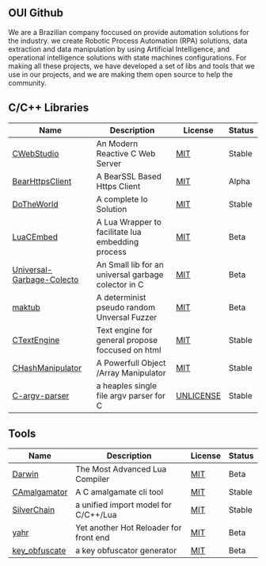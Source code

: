 ## OUI Github

We are a  Brazilian company foccused on provide automation solutions for the industry. 
we create Robotic Process Automation (RPA) solutions, data extraction and data manipulation
by using Artificial Intelligence, and operational intelligence solutions with state machines
configurations. For making all these projects, we have developed a set of libs and tools
that we use in our projects, and we are making them open source to help the community.

## C/C++ Libraries

| Name                                                                                   | Description                                     | License                                                                                                   |  Status    |
|----------------------------------------------------------------------------------------|-------------------------------------------------|-----------------------------------------------------------------------------------------------------------|------------|
|[CWebStudio](https://github.com/OUIsolutions/CWebStudio)                                |An Modern Reactive C Web Server                    |[MIT](https://raw.githubusercontent.com/OUIsolutions/CWebStudio/refs/heads/main/LICENSE)                 |Stable      |
|[BearHttpsClient](https://github.com/OUIsolutions/BearHttpsClient)                      |A BearSSL Based Https Client                       |[MIT](https://raw.githubusercontent.com/OUIsolutions/BearHttpsClient/refs/heads/main/LICENSE)            |Alpha       |
|[DoTheWorld](https://github.com/OUIsolutions/DoTheWorld)                                |A complete Io Solution                             |[MIT](https://raw.githubusercontent.com/OUIsolutions/DoTheWorld/refs/heads/main/LICENSE)                 |Stable      |
|[LuaCEmbed](https://github.com/OUIsolutions/LuaCEmbed)                                  |A Lua Wrapper to facilitate lua embedding process  |[MIT](https://raw.githubusercontent.com/OUIsolutions/LuaCEmbed/refs/heads/main/LICENSE)                  |Beta        |
|[Universal-Garbage-Colecto](https://github.com/OUIsolutions/Universal-Garbage-Colector) |An Small lib for an universal garbage colector in C|[MIT](https://raw.githubusercontent.com/OUIsolutions/Universal-Garbage-Colector/refs/heads/main/LICENSE) |Beta        |
|[maktub](https://github.com/OUIsolutions/maktub)                                        |A determinist pseudo random Unversal Fuzzer        |[MIT](https://raw.githubusercontent.com/OUIsolutions/maktub/refs/heads/main/LICENSE)                     |Beta        |
|[CTextEngine](https://github.com/OUIsolutions/CTextEngine)                              |Text engine for general propose foccused on html   |[MIT](https://raw.githubusercontent.com/OUIsolutions/CTextEngine/refs/heads/main/LICENSE)                |Stable      |
|[CHashManipulator](https://github.com/OUIsolutions/CHashManipulator)                    | A Powerfull Object /Array Manipulator             |[MIT](https://raw.githubusercontent.com/OUIsolutions/CHashManipulator/refs/heads/main/LICENSE)           |Stable      |
|[C-argv-parser](https://github.com/OUIsolutions/C-argv-parser)                          |a heaples single file argv parser for C            |[UNLICENSE](https://raw.githubusercontent.com/OUIsolutions/C-argv-parser/refs/heads/main/LICENSE)        |Stable      |


## Tools
| Name                                                               | Description                                      | License                                                                                            |  Status    |
|--------------------------------------------------------------------|--------------------------------------------------|----------------------------------------------------------------------------------------------------|------------|
|[Darwin](https://github.com/OUIsolutions/Darwin)                    |The Most Advanced Lua Compiler                    |[MIT](https://raw.githubusercontent.com/OUIsolutions/Darwin/refs/heads/main/LICENSE)                |Beta        |
|[CAmalgamator](https://github.com/OUIsolutions/CAmalgamator)        |A C amalgamate cli tool                           |[MIT](https://raw.githubusercontent.com/OUIsolutions/CAmalgamator/refs/heads/main/LICENSE)          |Stable      |
|[SilverChain](https://github.com/OUIsolutions/SilverChain)          |a unified import model for C/C++/Lua              |[MIT](https://raw.githubusercontent.com/OUIsolutions/SilverChain/refs/heads/main/LICENSE)           |Stable      |
|[yahr](https://github.com/OUIsolutions/yahr)                        |Yet another Hot Reloader for front end            |[MIT](https://raw.githubusercontent.com/OUIsolutions/yahr/refs/heads/main/LICENSE)                  |Beta        |
|[key_obfuscate](https://github.com/OUIsolutions/key_obfuscate)      |a key obfuscator generator                     |[MIT](https://raw.githubusercontent.com/OUIsolutions/key_obfuscate/refs/heads/main/LICENSE)            |Beta        |
